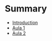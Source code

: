# Summary

* [Introduction](README.md)
* [Aula 1](chapter-1/README.md)
* [Aula 2](chapter-2/README.md)
